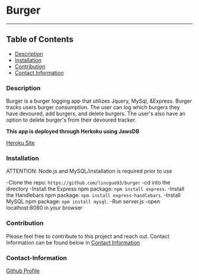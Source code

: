 # Burger
---
## Table of Contents

- [Description](#description)
- [Installation](#installation)
- [Contribution](#contribution)
- [Contact Information](#contact-information)

### Description

Burger is a burger logging app that utilizes Jquery, MySql, &Express. Burger tracks users burger consumption. The user can log which burgers they have devoured, add burgers, and delete burgers. The user's also have an option to delete burger's from their devoured tracker.

<b>This app is deployed through Herkoku using JawsDB</b>

[Heroku Site](https://pure-gorge-27842.herokuapp.com/)

### Installation

ATTENTION: Node.js and MySQL/installation is required prior to use

-Clone the repo: `https://github.com/lincguo93/burger`
-cd into the directory
-Install the Express npm package: `npm install express`.
-Install the Handlebars npm package: `npm install express-handlebars`.
-Install MySQL npm package: `npm install mysql`.
-Run server.js
-open localhost:8080 in your browser

### Contribution

Please feel free to contribute to this project and reach out. Contact Information can be found below in [Contact Information](#contact-information)

### Contact-Information

[Github Profile](https://github.com/lincguo93)
